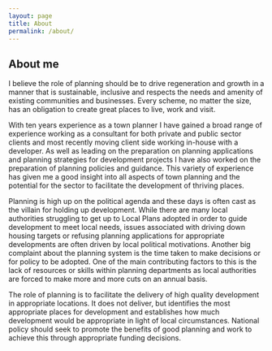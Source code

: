 ```yaml
---
layout: page
title: About
permalink: /about/
---
```


## About me

I believe the role of planning should be to drive regeneration and growth in a manner that is sustainable, inclusive and respects the needs and amenity of existing communities and businesses. Every scheme, no matter the size, has an obligation to create great places to live, work and visit.

With ten years experience as a town planner I have gained a broad range of experience working as a consultant for both private and public sector clients and most recently moving client side working in-house with a developer. As well as leading on the preparation on planning applications and planning strategies for development projects I have also worked on the preparation of planning policies and guidance. This variety of experience has given me a good insight into all aspects of town planning and the potential for the sector to facilitate the development of thriving places.

Planning is high up on the political agenda and these days is often cast as the villain for holding up development. While there are many local authorities struggling to get up to Local Plans adopted in order to guide development to meet local needs, issues associated with driving down housing targets or refusing planning applications for appropriate developments are often driven by local political motivations. Another big complaint about the planning system is the time taken to make decisions or for policy to be adopted. One of the main contributing factors to this is the lack of resources or skills within planning departments as local authorities are forced to make more and more cuts on an annual basis.

The role of planning is to facilitate the delivery of high quality development in appropriate locations. It does not deliver, but identifies the most appropriate places for development and establishes how much development would be appropriate in light of local circumstances. National policy should seek to promote the benefits of good planning and work to achieve this through appropriate funding decisions.  
